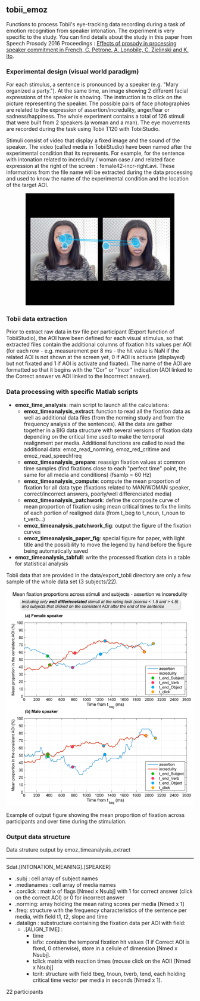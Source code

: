 ## tobii_emoz


Functions to process Tobii's eye-tracking data recording during a task of emotion recognition from speaker intonation. The experiment is very specific to the study. You can find details about the study in this paper from Speech Prosody 2016 Proceedings : [Effects of prosody in processing speaker commitment in French, C. Petrone, A. Lonobile, C. Zielinski and K. Ito</a>](https://shs.hal.science/halshs-01459690/document/?target=_blank).

### Experimental design (visual world paradigm) 
For each stimulus, a sentence is pronounced by a speaker (e.g. "Mary organized a party."). At the same time, an image showing 2 different facial expressions of the speaker is showing. The instruction is to click on the picture representing the speaker. The possible pairs of face photographies are related to the expression of assertion/incredulity, anger/fear or sadness/happiness. The whole experiment contains a total of 126 stimuli that were built from 2 speakers (a woman and a man). The eye movements are recorded during the task using Tobii T120 with TobiiStudio.


Stimuli consist of video that display a fixed image and the sound of the speaker. The video (called media in TobiiStudio) have been named after the experimental condition that its represents. For example, for the sentence with intonation related to incredulity / woman case / and related face expression at the right of the screen : female42-incr-right.avi. These informations from the file name will be extracted during the data processing and used to know the name of the experimental condition and the location of the target AOI.

<p align="center"> <img src="img/emoz_gazeplot_fem13stat_P23.jpg" width="400"> </p>

### Tobii data extraction
Prior to extract raw data in tsv file per participant (Export function of TobiiStudio), the AOI have been defined for each visual stimulus, so that extracted files contain the additional columns of fixation hits values per AOI  (for each row - e.g. measurement per 8 ms - the hit value is NaN if the related AOI is not shown at the screen yet, 0 if AOI is activate (displayed) but not fixated and 1 if AOI is activate and fixated).
The name of the AOI are formatted so that it begins with the "Cor" or "Incor" indication (AOI linked to the Correct answer vs AOI linked to the Incorrrect answer).


### Data processing with specific Matlab scripts
  
- **emoz_time_analysis**: main script to launch all the calculations:
	- **emoz_timeanalysis_extract**: function to read all the fixation data as well as additional data files (from the norming study and from the frequency analysis of the sentences). All the data are gather together in a BIG data structure with several versions of fixation data depending on the critical time used to make the temporal realignment per media. Additional functions are called to read the additional data: emoz_read_norming, emoz_red_critime and emoz_read_speechfreq
	- **emoz_timeanalysis_prepare**: reassign fixation values at common time samples (find fixations close to each "perfect time" point, the same for all media and conditions) (fsamlp = 60 Hz)
	- **emoz_timeanalysis_compute**: compute the mean proportion of fixation for all data type (fixations related to MAN/WOMAN speaker, correct/incorrect answers, poorly/well differenciated media)
	- **emoz_timeanalysis_patchwork**: define the composite curve of mean proportion of fixation using mean critical times to fix the limits of each portion of realigned data (from t_beg to t_noun, t_noun to t_verb...)
	- **emoz_timeanalysis_patchwork_fig**: output the figure of the fixation curves
	- **emoz_timeanalysis_paper_fig**: special figure for paper, with light title and the possibility to move the legend by hand before the figure being automatically saved
- **emoz_timeanalysis_tabfull**: write the processed fixation data in a table for statistical analysis

Tobii data that are provided in the data/export_tobii directory are only a few sample of the whole data set (3 subjects/22).


<p align="center"> <img src="img/emoz_prop_assert_incr_goodmed.png" width="500"> </p>

Example of output figure showing the mean proportion of fixation across participants and over time during the stimulation.


### Output data structure

Data struture output by emoz_timeanalysis_extract

----
Sdat.\[INTONATION_MEANING\].\[SPEAKER\]
* .subj : cell array of subject names
* .medianames : cell array of media names
* .corclick : matrix of flags \[Nmed x Nsubj\] with 1 for correct answer (click on the correct AOI) or 0 for incorrect answer
* .norming: array holding the mean rating scores per media \[Nmed x 1\]
* .freq: structure with the frequency characteristics of the sentence per media, with field t1, t2, slope and time
* .datalign : substructure containing the fixation data per AOI with field:
  * .\[ALIGN_TIME\] : 
    * time
    * isfix: contains the temporal fixation hit values (1 if Correct AOI is fixed, 0 otherwise), store in a cellule of dimension \[Nmed x Nsubj\].
    * tclick matrix with reaction times (mouse click on the AOI) \[Nmed x Nsubj\]
    * tcrit: structure with field tbeg, tnoun, tverb, tend, each holding critical time vector per media in seconds \[Nmed x 1\].


22 participants





